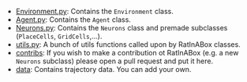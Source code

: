 
* [Environment.py](./Environment.py): Contains the `Environment` class.
* [Agent.py](./Agent.py): Contains the `Agent` class.
* [Neurons.py](./Neurons.py): Contains the `Neurons` class and premade subclasses (`PlaceCells`, `GridCells`,...).
* [utils.py](./utils.py): A bunch of utils functions called upon by RatInABox classes.
* [contribs](./contribs/): If you wish to make a contribution ot RatInABox (e.g. a new `Neurons` subclass) please open a pull request and put it here.
* [data](./data/): Contains trajectory data. You can add your own. 